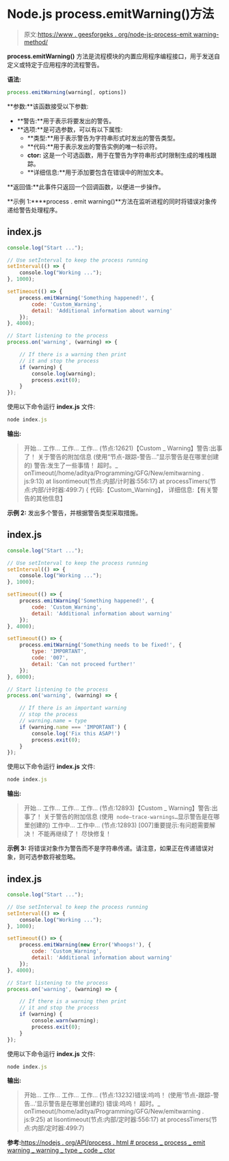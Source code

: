 # Node.js process.emitWarning()方法

> 原文:[https://www . geesforgeks . org/node-js-process-emit warning-method/](https://www.geeksforgeeks.org/node-js-process-emitwarning-method/)

**process.emitWarning()** 方法是流程模块的内置应用程序编程接口，用于发送自定义或特定于应用程序的流程警告。

**语法:**

```js
process.emitWarning(warning[, options])
```

**参数:**该函数接受以下参数:

*   **警告:**用于表示将要发出的警告。
*   **选项:**是可选参数，可以有以下属性:
    *   **类型:**用于表示警告为字符串形式时发出的警告类型。
    *   **代码:**用于表示发出的警告实例的唯一标识符。
    *   **ctor:** 这是一个可选函数，用于在警告为字符串形式时限制生成的堆栈跟踪。
    *   **详细信息:**用于添加要包含在错误中的附加文本。

**返回值:**此事件只返回一个回调函数，以便进一步操作。

**示例 1:****process . emit warning()**方法在监听进程的同时将错误对象传递给警告处理程序。

## index.js

```js
console.log("Start ...");

// Use setInterval to keep the process running
setInterval(() => {
    console.log("Working ...");
}, 1000);

setTimeout(() => {
    process.emitWarning('Something happened!', {
        code: 'Custom_Warning',
        detail: 'Additional information about warning'
    });
}, 4000);

// Start listening to the process
process.on('warning', (warning) => {

    // If there is a warning then print
    // it and stop the process
    if (warning) {
        console.log(warning);
        process.exit(0);
    }
});
```

使用以下命令运行 **index.js** 文件:

```js
node index.js
```

**输出:**

> 开始…
> 工作…
> 工作…
> 工作…
> (节点:12621)【Custom _ Warning】警告:出事了！
> 关于警告的附加信息
> (使用“节点-跟踪-警告...”显示警告是在哪里创建的)
> 警告:发生了一些事情！
> 超时。_ onTimeout(/home/aditya/Programming/GFG/New/emitwarning . js:9:13)
> at lisontimeout(节点:内部/计时器:556:17)
> at processTimers(节点:内部/计时器:499:7) {
> 代码:【Custom_Warning】，
> 详细信息:【有关警告的其他信息】

**示例 2:** 发出多个警告，并根据警告类型采取措施。

## index.js

```js
console.log("Start ...");

// Use setInterval to keep the process running
setInterval(() => {
    console.log("Working ...");
}, 1000);

setTimeout(() => {
    process.emitWarning('Something happened!', {
        code: 'Custom_Warning',
        detail: 'Additional information about warning'
    });
}, 4000);

setTimeout(() => {
    process.emitWarning('Something needs to be fixed!', {
        type: 'IMPORTANT',
        code: '007',
        detail: 'Can not proceed further!'
    });
}, 6000);

// Start listening to the process
process.on('warning', (warning) => {

    // If there is an important warning
    // stop the process
    // warning.name = type
    if (warning.name === 'IMPORTANT') {
        console.log('Fix this ASAP!')
        process.exit(0);
    }
});
```

使用以下命令运行 **index.js** 文件:

```js
node index.js
```

**输出:**

> 开始…
> 工作…
> 工作…
> 工作…
> (节点:12893)【Custom _ Warning】警告:出事了！
> 关于警告的附加信息
> (使用` node–trace-warnings…`显示警告是在哪里创建的)
> 工作中…
> 工作中…
> (节点:12893) [007]重要提示:有问题需要解决！
> 不能再继续了！
> 尽快修复！

**示例 3:** 将错误对象作为警告而不是字符串传递。请注意，如果正在传递错误对象，则可选参数将被忽略。

## index.js

```js
console.log("Start ...");

// Use setInterval to keep the process running
setInterval(() => {
    console.log("Working ...");
}, 1000);

setTimeout(() => {
    process.emitWarning(new Error('Whoops!'), {
        code: 'Custom_Warning',
        detail: 'Additional information about warning'
    });
}, 4000);

// Start listening to the process
process.on('warning', (warning) => {

    // If there is a warning then print
    // it and stop the process
    if (warning) {
        console.warn(warning);
        process.exit(0);
    }
});
```

使用以下命令运行 **index.js** 文件:

```js
node index.js
```

**输出:**

> 开始…
> 工作…
> 工作…
> 工作…
> (节点:13232)错误:呜呜！
> (使用‘节点-跟踪-警告…’显示警告是在哪里创建的)
> 错误:呜呜！
> 超时。_ onTimeout(/home/aditya/Programming/GFG/New/emitwarning . js:9:25)
> at lisontimeout(节点:内部/定时器:556:17)
> at processTimers(节点:内部/定时器:499:7)

**参考:**[https://nodejs . org/API/process . html # process _ process _ emit warning _ warning _ type _ code _ ctor](https://nodejs.org/api/process.html#process_process_emitwarning_warning_type_code_ctor)